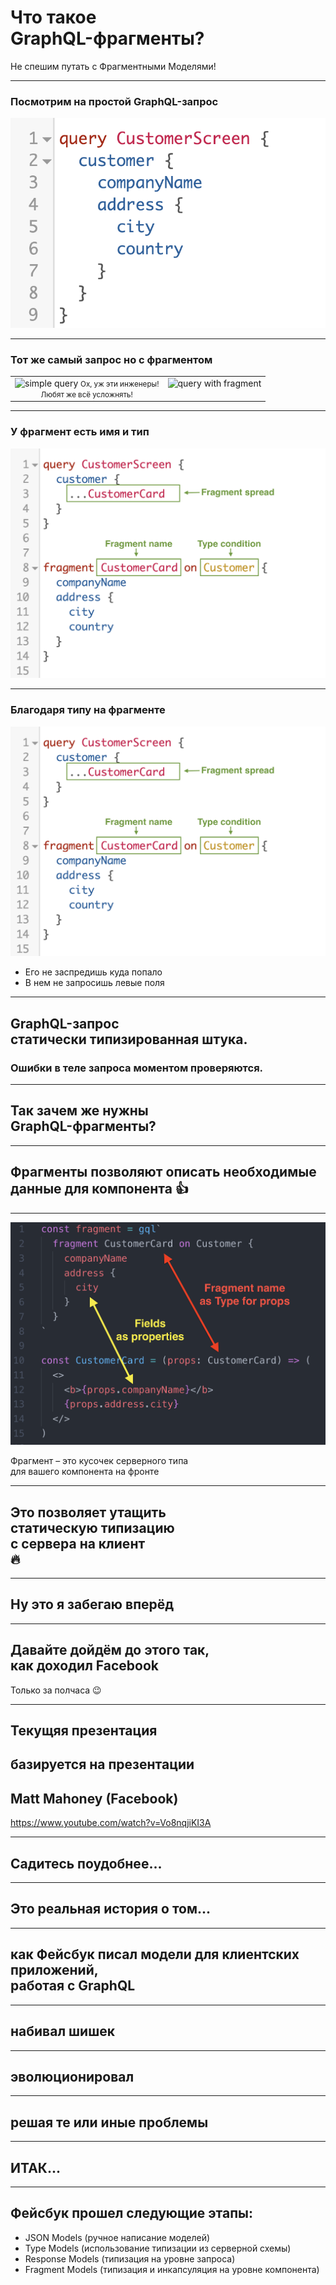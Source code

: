 # Что такое <br/>GraphQL-фрагменты?

Не спешим путать с Фрагментными Моделями! <!-- .element: class="red" -->

-----

### Посмотрим на простой GraphQL-запрос

![simple query](./query.png)

-----

### Тот же самый запрос но с фрагментом

<table>
<tr>
<td style="vertical-align: top; text-align: center">
  <img src="slides/01-intro/query.png" alt="simple query">
  <small class="fragment red">Ох, уж эти инженеры!<br/>Любят же всё усложнять!</small>
</td>
<td style="vertical-align: top">
  <img src="slides/01-intro/query-with-fragment.png" alt="query with fragment">
</td>
</tr>
</table>

-----

### У фрагмент есть имя и тип

![fragment query](./query-with-fragment2.png) <!-- .element: style="max-width: 800px" -->

-----

### Благодаря типу на фрагменте <!-- .element: class="green" -->

![fragment query](./query-with-fragment2.png) <!-- .element: style="max-width: 500px" -->

- Его не заспредишь куда попало <!-- .element: class="fragment" -->
- В нем не запросишь левые поля <!-- .element: class="fragment" -->

-----

## GraphQL-запрос <br/>статически типизированная штука.

### Ошибки в теле запроса моментом проверяются.  <!-- .element: class="fragment green" -->

-----

## Так зачем же нужны <br/>GraphQL-фрагменты? <!-- .element: class="red" -->

-----

## Фрагменты позволяют описать необходимые данные для компонента 👍

-----

![component](./component.png) <!-- .element: style="max-width: 700px" class="plain" -->

Фрагмент – это кусочек серверного типа <br/>для вашего компонента на фронте <!-- .element: class="fragment" -->

-----

## Это позволяет утащить <br/>статическую типизацию <br/>с сервера на клиент <br/>🔥

-----

## Ну это я забегаю вперёд

-----

## Давайте дойдём до этого так, <br/>как доходил Facebook

Только за полчаса 😉 <!-- .element: class="orange fragment" -->

-----

## Текущяя презентация

## базируется на презентации

## Matt Mahoney (Facebook) <!-- .element: class="green" -->

<https://www.youtube.com/watch?v=Vo8nqjiKI3A>
<!-- <https://speakerdeck.com/mjmahone/scaling-your-graphql-client> -->

-----

## Садитесь поудобнее... <!-- .element: class="green" -->

-----

## Это реальная история о том... <!-- .element: class="red" -->

-----

## как Фейсбук писал модели для клиентских приложений, <br/>работая с GraphQL <!-- .element: class="orange" -->

-----

## набивал шишек <!-- .element: class="red" -->

-----

## эволюционировал <!-- .element: class="green" -->

-----

## решая те или иные проблемы <!-- .element: class="orange" -->

-----

## ИТАК...

-----

## Фейсбук прошел следующие этапы: <!-- .element: class="green" -->

<ul>
<li class="fragment visible" data-fragment-index="0">JSON Models <span class="gray">(ручное написание моделей)</span></li>
<li class="fragment visible" data-fragment-index="1">Type Models <span class="gray">(использование типизации из серверной схемы)</span></li>
<li class="fragment visible" data-fragment-index="2">Response Models <span class="gray">(типизация на уровне запроса)</span></li>
<li class="fragment visible current-fragment" data-fragment-index="3">Fragment Models <span class="gray">(типизация и инкапсуляция на уровне компонента)</span></li>
</ul>
